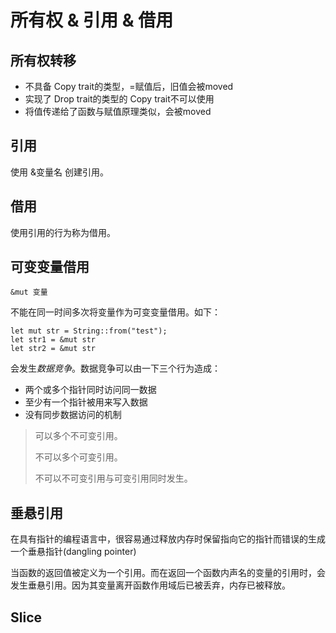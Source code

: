 # 所有权 & 引用 & 借用

## 所有权转移
- 不具备 Copy trait的类型，=赋值后，旧值会被moved
- 实现了 Drop trait的类型的 Copy trait不可以使用
- 将值传递给了函数与赋值原理类似，会被moved

## 引用

使用 &变量名 创建引用。

## 借用

使用引用的行为称为借用。

## 可变变量借用

```
&mut 变量
```

不能在同一时间多次将变量作为可变变量借用。如下：
```
let mut str = String::from("test");
let str1 = &mut str
let str2 = &mut str
```
会发生*数据竞争*。数据竞争可以由一下三个行为造成：

- 两个或多个指针同时访问同一数据
- 至少有一个指针被用来写入数据
- 没有同步数据访问的机制

> 可以多个不可变引用。
>
> 不可以多个可变引用。
>
> 不可以不可变引用与可变引用同时发生。

## 垂悬引用

在具有指针的编程语言中，很容易通过释放内存时保留指向它的指针而错误的生成一个垂悬指针(dangling pointer)

当函数的返回值被定义为一个引用。而在返回一个函数内声名的变量的引用时，会发生垂悬引用。因为其变量离开函数作用域后已被丢弃，内存已被释放。


## Slice

